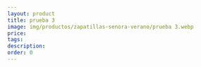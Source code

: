 ```yaml
---
layout: product
title: prueba 3
image: img/productos/zapatillas-senora-verano/prueba 3.webp
price: 
tags: 
description: 
order: 0
---
```

